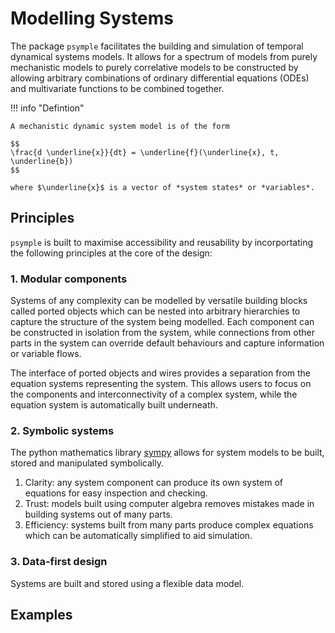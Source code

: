# Modelling Systems

The package `psymple` facilitates the building and simulation of temporal dynamical systems models. It allows for a spectrum of models from purely mechanistic models to purely correlative models to be constructed by allowing arbitrary combinations of ordinary differential equations (ODEs) and multivariate functions to be combined together.

!!! info "Defintion"

    A mechanistic dynamic system model is of the form

    $$ 
    \frac{d \underline{x}}{dt} = \underline{f}(\underline{x}, t, \underline{b})
    $$

    where $\underline{x}$ is a vector of *system states* or *variables*.

## Principles

`psymple` is built to maximise accessibility and reusability by incorportating the following principles at the core of the design:

### 1. Modular components

Systems of any complexity can be modelled by versatile building blocks called ported objects which can be nested into arbitrary hierarchies to capture the structure of the system being modelled. Each component can be constructed in isolation from the system, while connections from other parts in the system can override default behaviours and capture information or variable flows.

The interface of ported objects and wires provides a separation from the equation systems representing the system. This allows users to focus on the components and interconnectivity of a complex system, while the equation system is automatically built underneath.

### 2. Symbolic systems

The python mathematics library [sympy](https://www.sympy.org/en/index.html) allows for system models to be built, stored and manipulated symbolically. 

1. Clarity: any system component can produce its own system of equations for easy inspection and checking.
2. Trust: models built using computer algebra removes mistakes made in building systems out of many parts.
2. Efficiency: systems built from many parts produce complex equations which can be automatically simplified to aid simulation.

### 3. Data-first design

Systems are built and stored using a flexible data model.

## Examples

